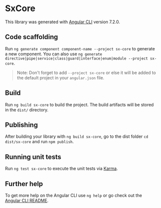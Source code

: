 # SxCore

This library was generated with [Angular CLI](https://github.com/angular/angular-cli) version 7.2.0.

## Code scaffolding

Run `ng generate component component-name --project sx-core` to generate a new component. You can also use `ng generate directive|pipe|service|class|guard|interface|enum|module --project sx-core`.
> Note: Don't forget to add `--project sx-core` or else it will be added to the default project in your `angular.json` file. 

## Build

Run `ng build sx-core` to build the project. The build artifacts will be stored in the `dist/` directory.

## Publishing

After building your library with `ng build sx-core`, go to the dist folder `cd dist/sx-core` and run `npm publish`.

## Running unit tests

Run `ng test sx-core` to execute the unit tests via [Karma](https://karma-runner.github.io).

## Further help

To get more help on the Angular CLI use `ng help` or go check out the [Angular CLI README](https://github.com/angular/angular-cli/blob/master/README.md).
